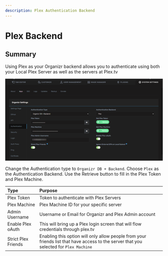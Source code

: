 ```yaml
---
description: Plex Authentication Backend
---
```


# Plex Backend

## Summary

Using Plex as your Organizr backend allows you to authenticate using both your Local Plex Server as well as the servers at Plex.tv

![](../../.gitbook/assets/image%20%2832%29.png)

Change the Authentication type to `Organizr DB + Backend`. Choose `Plex` as the Authentication Backend. Use the Retrieve button to fill in the Plex Token and Plex Machine.‌

| **Type** | **Purpose** |
| :--- | :--- |
| Plex Token | Token to authenticate with Plex Servers |
| Plex Machine | Plex Machine ID for your specific server |
| Admin Username | Username or Email for Organizr and Plex Admin account |
| Enable Plex oAuth | This will bring up a Plex login screen that will flow credentials through plex.tv |
| Strict Plex Friends | Enabling this option will only allow people from your friends list that have access to the server that you selected for `Plex Machine` |


